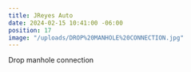 ```yaml
---
title: JReyes Auto
date: 2024-02-15 10:41:00 -06:00
position: 17
image: "/uploads/DROP%20MANHOLE%20CONNECTION.jpg"
---
```


Drop manhole connection